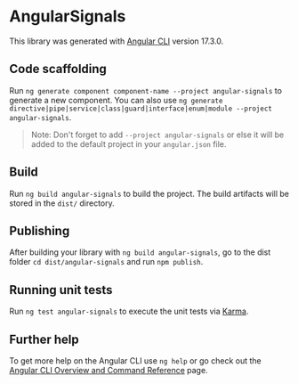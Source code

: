 # AngularSignals

This library was generated with [Angular CLI](https://github.com/angular/angular-cli) version 17.3.0.

## Code scaffolding

Run `ng generate component component-name --project angular-signals` to generate a new component. You can also use `ng generate directive|pipe|service|class|guard|interface|enum|module --project angular-signals`.
> Note: Don't forget to add `--project angular-signals` or else it will be added to the default project in your `angular.json` file. 

## Build

Run `ng build angular-signals` to build the project. The build artifacts will be stored in the `dist/` directory.

## Publishing

After building your library with `ng build angular-signals`, go to the dist folder `cd dist/angular-signals` and run `npm publish`.

## Running unit tests

Run `ng test angular-signals` to execute the unit tests via [Karma](https://karma-runner.github.io).

## Further help

To get more help on the Angular CLI use `ng help` or go check out the [Angular CLI Overview and Command Reference](https://angular.io/cli) page.
